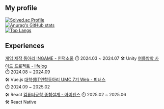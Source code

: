 <div>
  <!--Body-->
  
  ## My profile
   

  [![Solved.ac Profile](http://mazassumnida.wtf/api/v2/generate_badge?boj=allthat1000)](https://solved.ac/allthat1000/)<br>
  [![Anurag's GitHub stats](https://github-readme-stats.vercel.app/api?username=newtypersh)](https://github.com/anuraghazra/github-readme-stats)<br>
  [![Top Langs](https://github-readme-stats.vercel.app/api/top-langs/?username=newtypersh)](https://github.com/anuraghazra/github-readme-stats)

  ## Experiences

  
  [게임 제작 동아리 INGAME - 인덕소울](https://github.com/igdc-2309)
  ⏱️ 2024.03 ~ 2024.07 
  🛠️ Unity
  [여름방학 사이드 프로젝트 - lifelog](https://github.com/Life-logger)  
  ⏱️ 2024.08 ~ 2024.09  
  🛠️ Vue.js
  [대학생IT연합동아리 UMC 7기 Web - 피너스](https://github.com/Finance-uss)  
  ⏱️ 2024.09 ~ 2025.02  
  🛠️ React
  [컴퓨터공학 종합설계 - 아이센스](https://github.com/25-1-capstone) 
  ⏱️ 2025.02 ~ 2025.06   
  🛠️ React Native   
</div>

